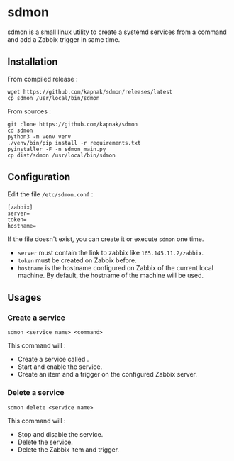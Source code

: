 # sdmon

sdmon is a small linux utility to create a systemd services
from a command and add a Zabbix trigger in same time.

## Installation

From compiled release :
```shell
wget https://github.com/kapnak/sdmon/releases/latest
cp sdmon /usr/local/bin/sdmon
```

From sources :
```shell
git clone https://github.com/kapnak/sdmon
cd sdmon
python3 -m venv venv
./venv/bin/pip install -r requirements.txt
pyinstaller -F -n sdmon main.py
cp dist/sdmon /usr/local/bin/sdmon
```


## Configuration

Edit the file `/etc/sdmon.conf` :
```shell
[zabbix]
server=
token=
hostname=
```
If the file doesn't exist, you can create it or execute `sdmon` one time.
- `server` must contain the link to zabbix like `165.145.11.2/zabbix`.
- `token` must be created on Zabbix before.
- `hostname` is the hostname configured on Zabbix of the current local machine.
By default, the hostname of the machine will be used.


## Usages

### Create a service

```shell
sdmon <service name> <command>
```

This command will :
- Create a service called <service name>.
- Start and enable the service.
- Create an item and a trigger on the configured Zabbix server.


### Delete a service

```shell
sdmon delete <service name>
```

This command will :
- Stop and disable the service.
- Delete the service.
- Delete the Zabbix item and trigger.
